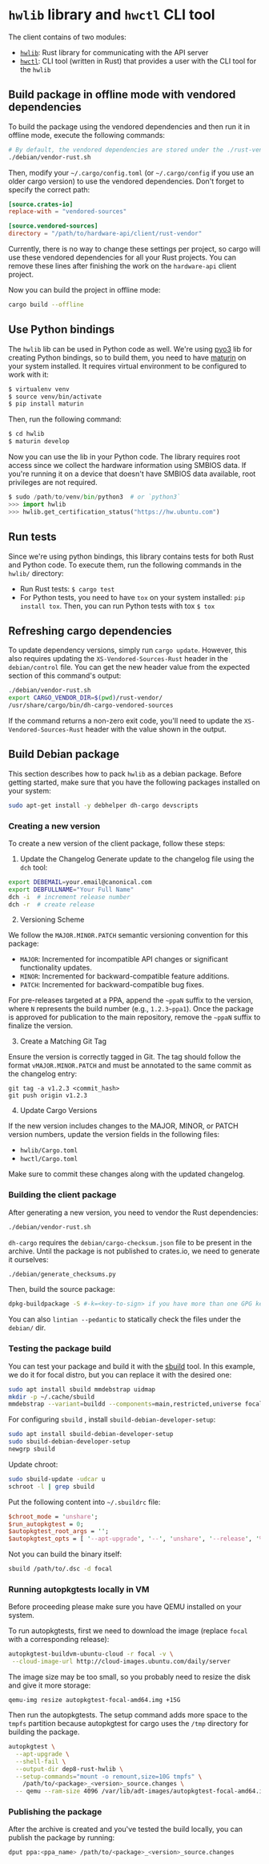 # `hwlib` library and `hwctl` CLI tool

The client contains of two modules:

* [`hwlib`](./hwlib): Rust library for communicating with the API
  server
* [`hwctl`](./hwctl): CLI tool (written in Rust) that provides a user
  with the CLI tool for the `hwlib`

## Build package in offline mode with vendored dependencies

To build the package using the vendored dependencies and then run it
in offline mode, execute the following commands:

```bash
# By default, the vendored dependencies are stored under the ./rust-vendor/ directory
./debian/vendor-rust.sh
```

Then, modify your `~/.cargo/config.toml` (or `~/.cargo/config` if you
use an older cargo version) to use the vendored dependencies. Don't
forget to specify the correct path:

```toml
[source.crates-io]
replace-with = "vendored-sources"

[source.vendored-sources]
directory = "/path/to/hardware-api/client/rust-vendor"
```

Currently, there is no way to change these settings per project, so
cargo will use these vendored dependencies for all your Rust
projects. You can remove these lines after finishing the work on the
`hardware-api` client project.

Now you can build the project in offline mode:

```bash
cargo build --offline
```

## Use Python bindings

The `hwlib` lib can be used in Python code as well. We're using
[pyo3](https://github.com/PyO3/pyo3) lib for creating Python bindings,
so to build them, you need to have
[maturin](https://github.com/PyO3/maturin) on your system
installed. It requires virtual environment to be configured to work
with it:

```bash
$ virtualenv venv
$ source venv/bin/activate
$ pip install maturin
```

Then, run the following command:

```bash
$ cd hwlib
$ maturin develop
```

Now you can use the lib in your Python code. The library requires root
access since we collect the hardware information using SMBIOS data. If
you're running it on a device that doesn't have SMBIOS data available,
root privileges are not required.

```python
$ sudo /path/to/venv/bin/python3  # or `python3`
>>> import hwlib
>>> hwlib.get_certification_status("https://hw.ubuntu.com")
```

## Run tests

Since we're using python bindings, this library contains tests for
both Rust and Python code.  To execute them, run the following
commands in the `hwlib/` directory:

* Run Rust tests: `$ cargo test`
* For Python tests, you need to have `tox` on your system installed:
`pip install tox`.  Then, you can run Python tests with tox `$ tox`

## Refreshing cargo dependencies

To update dependency versions, simply run `cargo update`. However,
this also requires updating the `XS-Vendored-Sources-Rust` header in the
`debian/control` file. You can get the new header value from the
expected section of this command's output:

```sh
./debian/vendor-rust.sh
export CARGO_VENDOR_DIR=$(pwd)/rust-vendor/
/usr/share/cargo/bin/dh-cargo-vendored-sources
```

If the command returns a non-zero exit code, you'll need to update the
`XS-Vendored-Sources-Rust` header with the value shown in the output.


## Build Debian package

This section describes how to pack `hwlib` as a debian package. Before
getting started, make sure that you have the following packages
installed on your system:

```bash
sudo apt-get install -y debhelper dh-cargo devscripts
```

### Creating a new version

To create a new version of the client package, follow these steps:

1. Update the Changelog
Generate update to the changelog file using the `dch` tool:

```bash
export DEBEMAIL=your.email@canonical.com
export DEBFULLNAME="Your Full Name"
dch -i  # increment release number
dch -r  # create release
```

2. Versioning Scheme

We follow the `MAJOR.MINOR.PATCH` semantic versioning convention for
this package:

* `MAJOR`: Incremented for incompatible API changes or significant functionality updates.
* `MINOR`: Incremented for backward-compatible feature additions.
* `PATCH`: Incremented for backward-compatible bug fixes.


For pre-releases targeted at a PPA, append the `~ppaN` suffix to the
version, where `N` represents the build number (e.g., `1.2.3~ppa1`). Once
the package is approved for publication to the main repository, remove
the `~ppaN` suffix to finalize the version.

3. Create a Matching Git Tag

Ensure the version is correctly tagged in Git. The tag should follow
the format `vMAJOR.MINOR.PATCH` and must be annotated to the same
commit as the changelog entry:

```
git tag -a v1.2.3 <commit_hash>
git push origin v1.2.3
```

4. Update Cargo Versions

If the new version includes changes to the MAJOR, MINOR, or PATCH
version numbers, update the version fields in the following files:

* `hwlib/Cargo.toml`
* `hwctl/Cargo.toml`

Make sure to commit these changes along with the updated changelog.

### Building the client package

After generating a new version, you need to vendor the Rust
dependencies:

```bash
./debian/vendor-rust.sh
```

`dh-cargo` requires the `debian/cargo-checksum.json` file to be
present in the archive. Until the package is not published to
crates.io, we need to generate it ourselves:

```bash
./debian/generate_checksums.py
```

Then, build the source package:

```bash
dpkg-buildpackage -S #-k=<key-to-sign> if you have more than one GPG key for the specified DEBEMAIL
```

You can also `lintian --pedantic` to statically check the files under
the `debian/` dir.

### Testing the package build

You can test your package and build it with the
[sbuild](https://wiki.debian.org/sbuild) tool. In this example, we do
it for focal distro, but you can replace it with the desired one:

```bash
sudo apt install sbuild mmdebstrap uidmap
mkdir -p ~/.cache/sbuild
mmdebstrap --variant=buildd --components=main,restricted,universe focal ~/.cache/sbuild/focal-amd64.tar.zst
```

For configuring `sbuild` , install `sbuild-debian-developer-setup`:

```bash
sudo apt install sbuild-debian-developer-setup
sudo sbuild-debian-developer-setup
newgrp sbuild
```

Update chroot:

```bash
sudo sbuild-update -udcar u
schroot -l | grep sbuild
```

Put the following content into `~/.sbuildrc` file:

```perl
$chroot_mode = 'unshare';
$run_autopkgtest = 0;
$autopkgtest_root_args = '';
$autopkgtest_opts = [ '--apt-upgrade', '--', 'unshare', '--release', '%r', '--arch', '%a' ];
```

Not you can build the binary itself:

```bash
sbuild /path/to/.dsc -d focal
```

### Running autopkgtests locally in VM

Before proceeding please make sure you have QEMU installed on your
system.

To run autopkgtests, first we need to download the image (replace
`focal` with a corresponding release):

```sh
autopkgtest-buildvm-ubuntu-cloud -r focal -v \
 --cloud-image-url http://cloud-images.ubuntu.com/daily/server
```

The image size may be too small, so you probably need to resize the
disk and give it more storage:

```
qemu-img resize autopkgtest-focal-amd64.img +15G
```

Then run the autopkgtests. The setup command adds more space to the
`tmpfs` partition because autopkgtest for cargo uses the `/tmp`
directory for building the package.

```sh
autopkgtest \
  --apt-upgrade \
  --shell-fail \
  --output-dir dep8-rust-hwlib \
  --setup-commands="mount -o remount,size=10G tmpfs" \
    /path/to/<package>_<version>_source.changes \
  -- qemu --ram-size 4096 /var/lib/adt-images/autopkgtest-focal-amd64.img
```

### Publishing the package

After the archive is created and you've tested the build locally, you
can publish the package by running:

```sh
dput ppa:<ppa_name> /path/to/<package>_<version>_source.changes
 ```
